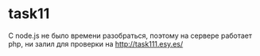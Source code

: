 # task11
С node.js не было времени разобраться, поэтому на сервере работает php, ни залил для проверки на http://task111.esy.es/
